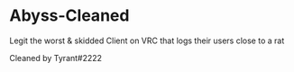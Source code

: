 # Abyss-Cleaned
Legit the worst &amp; skidded Client on VRC that logs their users close to a rat 
 
 Cleaned by Tyrant#2222
